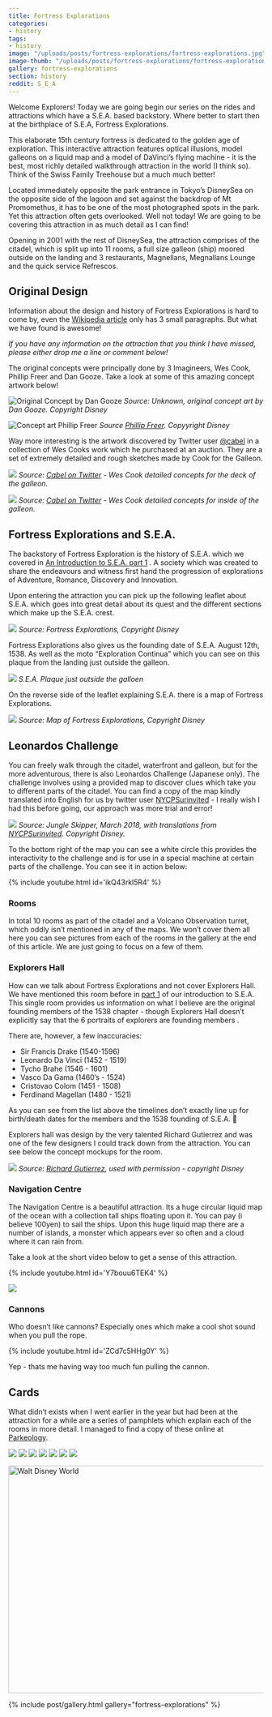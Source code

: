 ```yaml
---
title: Fortress Explorations
categories:
- history
tags:
- history
image: "/uploads/posts/fortress-explorations/fortress-explorations.jpg"
image-thumb: "/uploads/posts/fortress-explorations/fortress-explorations-small.jpg"
gallery: fortress-explorations
section: history
reddit: S_E_A
---
```


Welcome Explorers! Today we are going begin our series on the rides and attractions which have a S.E.A. based backstory. Where better to start then at the birthplace of S.E.A, Fortress Explorations.

This elaborate 15th century fortress is dedicated to the golden age of exploration.  This interactive attraction features optical illusions, model galleons on a liquid map and a model of DaVinci’s flying machine - it is the best, most richly detailed walkthrough attraction in the world (I think so). Think of the Swiss Family Treehouse but a much much better!

Located immediately opposite the park entrance in Tokyo’s DisneySea on the opposite side of the lagoon and set against the backdrop of Mt Promomethus, it has to be one of the most photographed spots in the park. Yet this attraction often gets overlooked. Well not today! We are going to be covering this attraction in as much detail as I can find!

Opening in 2001 with the rest of DisneySea, the attraction comprises of the citadel, which is split up into 11 rooms, a full size galleon (ship) moored outside on the landing and 3 restaurants, Magnellans, Megnallans Lounge and the quick service Refrescos.

## Original Design
Information about the design and history of Fortress Explorations is hard to come by, even the [Wikipedia article](https://en.wikipedia.org/wiki/Fortress_Explorations) only has 3 small paragraphs. But what we have found is awesome!

*If you have any information on the attraction that you think I have missed, please either drop me a line or comment below!*

The original concepts were principally done by 3 Imagineers, Wes Cook, Phillip Freer and Dan Gooze. Take a look at some of this amazing concept artwork below!

![Original Concept by Dan Gooze](/uploads/posts/fortress-explorations/fortress-explorations-wes-cook.jpg)
*Source: Unknown, original concept art by Dan Gooze. Copyright Disney*

![Concept art Phillip Freer](/uploads/posts/fortress-explorations/concept-art-phillip-freer.jpg)
*Source [Phillip Freer](https://www.phillipfreerdesign.com/fortress/). Copyyright Disney*

Way more interesting is the artwork discovered by Twitter user [@cabel](https://twitter.com/cabel) in a collection of Wes Cooks work which he purchased at an auction. They are a set of extremely detailed and rough sketches made by Cook for the Galleon.

![](/uploads/posts/fortress-explorations/galleon-concept-wes-cook.jpg)
*Source: [Cabel on Twitter](https://twitter.com/cabel/status/852633504957345792?ref_src=twsrc%5Etfw%7Ctwcamp%5Etweetembed&ref_url=https%3A%2F%2Fforums.wdwmagic.com%2Fthreads%2Fanyone-know-who-the-team-was-behind-fortress-explorations.944397%2F) - Wes Cook detailed concepts for the deck of the galleon.*

![](/uploads/posts/fortress-explorations/galleon-concept-wes-cook-inside.jpg)
*Source: [Cabel on Twitter](https://twitter.com/cabel/status/852633504957345792?ref_src=twsrc%5Etfw%7Ctwcamp%5Etweetembed&ref_url=https%3A%2F%2Fforums.wdwmagic.com%2Fthreads%2Fanyone-know-who-the-team-was-behind-fortress-explorations.944397%2F) - Wes Cook detailed concepts for inside of the galleon.*

## Fortress Explorations and S.E.A.
The backstory of Fortress Exploration is the history of S.E.A. which we covered in [An Introduction to S.E.A. part 1](/history/society-of-explorers-and-adventurers-part-1) . A society which was created to share the endeavours and witness first hand the progression of explorations of Adventure, Romance, Discovery and Innovation.

Upon entering the attraction you can pick up the following leaflet about S.E.A. which goes into great detail about its quest and the different sections which make up the S.E.A. crest.

![](/uploads/posts/fortress-explorations/fortress-explorations-handouts.jpg)
*Source: Fortress Explorations, Copyright Disney*

Fortress Explorations also gives us the founding date of S.E.A. August 12th, 1538. As well as the moto “Exploration Continua” which you can see on this plaque from the landing just outside the galleon.

![](/uploads/posts/fortress-explorations/sea-logo-explorers-landing.jpg)
*S.E.A. Plaque just outside the galloen*

On the reverse side of the leaflet explaining S.E.A. there is a map of Fortress Explorations.

![](/uploads/posts/fortress-explorations/fortress-explorations-map.jpg)
*Source: Map of Fortress Explorations, Copyright Disney*

## Leonardos Challenge
You can freely walk through the citadel, waterfront and galleon, but for the more adventurous, there is also Leonardos Challenge (Japanese only). The challenge involves using a provided map to discover clues which take you to different parts of the citadel. You can find a copy of the map kindly translated into English for us by twitter user [NYCPSurinvited](https://twitter.com/NYCPSurinvited) - I really wish I had this before going, our approach was more trial and error!

![](/uploads/posts/fortress-explorations/leonardos-challenge-english.png)
*Source: Jungle Skipper, March 2018, with translations from [NYCPSurinvited](https://twitter.com/NYCPSurinvited). Copyright Disney.* 

To the bottom right of the map you can see a white circle this provides the interactivity to the challenge and is for use in a special machine at certain parts of the challenge. You can see it in action below:

{% include youtube.html id='ikQ43rkl5R4' %}

### Rooms
In total 10 rooms as part of the citadel and a Volcano Observation turret, which oddly isn’t mentioned in any of the maps. We won’t cover them all here you can see pictures from each of the rooms in the gallery at the end of this article. We are just going to focus on a few of them.

### Explorers Hall
How can we talk about Fortress Explorations and not cover Explorers Hall. We have mentioned this room before in [part 1](/) of our introduction to S.E.A. This single room provides us information on what I believe are the original founding members of the 1538 chapter - though Explorers Hall doesn’t explicitly say that the 6 portraits of explorers are founding members .

There are, however, a few inaccuracies:

* Sir Francis Drake (1540-1596)
* Leonardo Da Vinci  (1452 - 1519)
* Tycho Brahe (1546 - 1601)
* Vasco Da Gama (1460’s - 1524)
* Cristovao Colom (1451 - 1508)
* Ferdinand Magellan (1480 - 1521)

As you can see from the list above the timelines don’t exactly line up for birth/death dates for the members and the 1538 founding of S.E.A. 🤔

Explorers hall was design by the very talented Richard Gutierrez and was one of the few designers I could track down from the attraction. You can see below the concept mockups for the room.

![](/uploads/posts/fortress-explorations/explorers-hall.jpg)
*Source: [Richard Gutierrez](https://www.behance.net/gallery/1536071/Richard-Gutierrez-Themed-Design-Portfolio), used with permission - copyright Disney*

### Navigation Centre
The Navigation Centre is a beautiful attraction. Its a huge circular liquid map of the ocean with a collection tall ships floating upon it. You can pay (i believe 100yen) to sail the ships. Upon this huge liquid map there are a number of islands, a monster which appears ever so often and a cloud where it can rain from.

Take a look at the short video below to get a sense of this attraction.

{% include youtube.html id='Y7bouu6TEK4' %}

![](/uploads/posts/fortress-explorations/navigation-centre.jpg)

### Cannons
Who doesn’t like cannons? Especially ones which make a cool shot sound when you pull the rope.

{% include youtube.html id='ZCd7c5HHg0Y' %}

Yep - thats me having way too much fun pulling the cannon.

## Cards
What didn’t exists when I went earlier in the year but had been at the attraction for a while are a series of pamphlets which explain each of the rooms in more detail. I managed to find a copy of these online at [Parkeology](http://www.parkeology.com/2011/03/story-of-exploration.html).

![](/uploads/posts/fortress-explorations/5302B239-213E-4271-BBF5-B0ECED66F644.png)
![](/uploads/posts/fortress-explorations/218A2D03-54B2-498C-A087-F2693051D169.png)
![](/uploads/posts/fortress-explorations/4FCEB380-37A3-4AB2-B27F-14EF4448F894.png)
![](/uploads/posts/fortress-explorations/7F515CC1-08B0-4527-9E5A-F20FCA018F73.png)
![](/uploads/posts/fortress-explorations/9FBFAB4E-19A8-49CB-AD82-8C9AE484A85C.png)
![](/uploads/posts/fortress-explorations/0DE591CE-B781-40B0-BA64-678CCF792636.png)
![](/uploads/posts/fortress-explorations/9FB5A7B4-9CBC-4024-ABD6-CED9C54CD8D4.png)

<a data-flickr-embed="true"  href="https://www.flickr.com/photos/jungleskipper/albums/72157689243096135" title="Walt Disney World"><img src="https://farm5.staticflickr.com/4422/36494876793_3b53d6e5e1_z.jpg" width="640" height="449" alt="Walt Disney World"></a><script async src="//embedr.flickr.com/assets/client-code.js" charset="utf-8"></script>

{% include post/gallery.html gallery="fortress-explorations" %}
